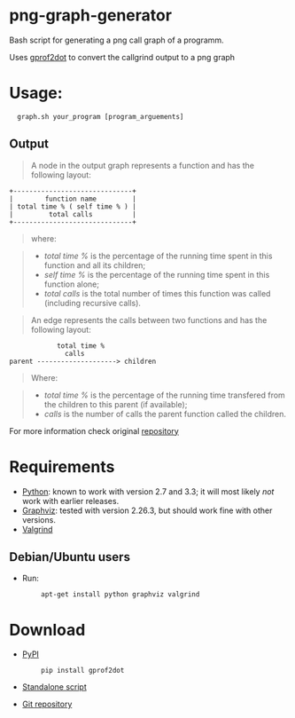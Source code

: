 # png-graph-generator
Bash script for generating a png call graph of a programm. 

Uses [gprof2dot](https://github.com/jrfonseca/gprof2dot) to convert the callgrind output to a png graph


# Usage:

```
  graph.sh your_program [program_arguements]
```

## Output

> A node in the output graph represents a function and has the following layout:

    +------------------------------+
    |        function name         |
    | total time % ( self time % ) |
    |         total calls          |
    +------------------------------+

> where:

>  * _total time %_ is the percentage of the running time spent in this function and all its children;
>  * _self time %_ is the percentage of the running time spent in this function alone;
>  * _total calls_ is the total number of times this function was called (including recursive calls).

> An edge represents the calls between two functions and has the following layout:

                total time %
                  calls
    parent --------------------> children

> Where:

>  * _total time %_ is the percentage of the running time transfered from the children to this parent (if available);
>  * _calls_ is the number of calls the parent function called the children.

For more information check original [repository](https://github.com/jrfonseca/gprof2dot)

# Requirements

  * [Python](http://www.python.org/download/): known to work with version 2.7 and 3.3; it will most likely _not_ work with earlier releases.
  * [Graphviz](http://www.graphviz.org/Download.php): tested with version 2.26.3, but should work fine with other versions.
  * [Valgrind](http://valgrind.org/)
  

## Debian/Ubuntu users

  * Run:

```
        apt-get install python graphviz valgrind
```


# Download

  * [PyPI](https://pypi.python.org/pypi/gprof2dot/)

```
        pip install gprof2dot
```

  * [Standalone script](https://raw.githubusercontent.com/jrfonseca/gprof2dot/master/gprof2dot.py)

  * [Git repository](https://github.com/jrfonseca/gprof2dot)


